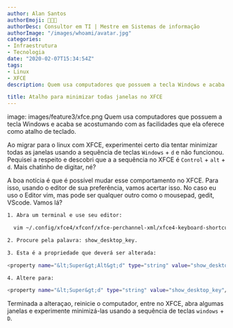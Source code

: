 ```yaml
---
author: Alan Santos
authorEmoji: 👨🏻‍💻
authorDesc: Consultor em TI | Mestre em Sistemas de informação
authorImage: "/images/whoami/avatar.jpg"
categories:
- Infraestrutura
- Tecnologia
date: "2020-02-07T15:34:54Z"
tags:
- Linux
- XFCE
description: Quem usa computadores que possuem a tecla Windows e acaba se acostumando com as facilidades que ela oferece como atalho de teclado. Que tal usá-la para minimizar todas as janelas do XFCE?

title: Atalho para minimizar todas janelas no XFCE
---
```


image: images/feature3/xfce.png
Quem usa computadores que possuem a tecla Windows e acaba se acostumando com as facilidades que ela oferece como atalho de teclado.

Ao migrar para o linux com XFCE, experimentei certo dia tentar minimizar todas as janelas usando
a sequência de teclas  `Windows` + `d` e não funcionou. Pequisei a respeito e descobri que a a sequência no XFCE é `Control` + `alt` + `d`. Mais chatinho de digitar, né?

A boa notícia é que é possível mudar esse comportamento no XFCE. Para isso, usando o editor de sua preferência, vamos acertar isso. No caso eu uso o Editor vim, mas pode ser qualquer outro como o mousepad, gedit, VScode. Vamos lá?

```bash
1. Abra um terminal e use seu editor:

  vim ~/.config/xfce4/xfconf/xfce-perchannel-xml/xfce4-keyboard-shortcuts.xml

2. Procure pela palavra: show_desktop_key.

3. Esta é a propriedade que deverá ser alterada:

<property name="&lt;Super&gt;Alt&gt;d" type="string" value="show_desktop_key"/>

4. Altere para:

<property name="&lt;Super&gt;d" type="string" value="show_desktop_key"/>
```
Terminada a alteraçao, reinicie o computador, entre no XFCE, abra algumas janelas e experimente minimizá-las usando a sequência de teclas `windows` + `D`.
